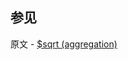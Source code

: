 ## 参见

原文 - [$sqrt (aggregation)]( https://docs.mongodb.com/manual/reference/operator/aggregation/sqrt/ )

